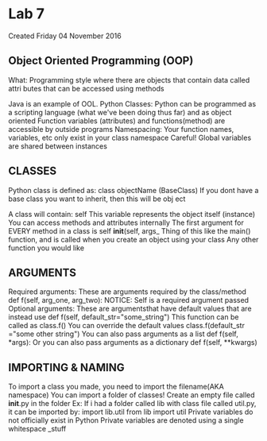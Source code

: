 # Lab 7
Created Friday 04 November 2016

Object Oriented Programming (OOP)
---------------------------------
What:
Programming style where there are objects that contain data called attri	butes that can be accessed using methods

Java is an example of OOL.
Python Classes:
Python can be programmed as a scripting language (what we've been doing		 thus far) and as object oriented
Function variables (attributes) and functions(method) are accessible by 	outside programs
Namespacing:
Your function names, variables, etc only exist in your class namespace
Careful! Global variables are shared between instances


CLASSES
-------
Python class is defined as:
class objectName (BaseClass)
If you dont have a base class you want to inherit, then this will be obj	ect

A class will contain:
self
This variable represents the object itself (instance)
You can access methods and attributes internally
The first argument for EVERY method in a class is self
__init__(self, args_
Thing of this like the main() function, and is called when you create an object using your class
Any other function you would like

ARGUMENTS
---------
Required arguments:
These are arguments required by the class/method
def f(self, arg_one, arg_two):
NOTICE: Self is a required argument passed
Optional arguments:
These are argumentsthat have default values that are instead use			def f(self, default_str="some_string")
This function can be called as class.f()
You can override the default values
class.f(default_str ="some other string")
You can also pass arguments as a list 
def f(self, *args):
Or you can also pass arguments as a dictionary
def f(self, **kwargs)


IMPORTING & NAMING
------------------
To import a class you made, you need to import the filename(AKA namespace)
You can import a folder of classes!
Create an empty file called __init__.py in the folder
Ex: If i had a folder called lib with class file called util.py, 		it can be imported by:
import lib.util
from lib import util
Private variables do not officially exist in Python
Private variables are denoted using a single whitespace
_stuff

